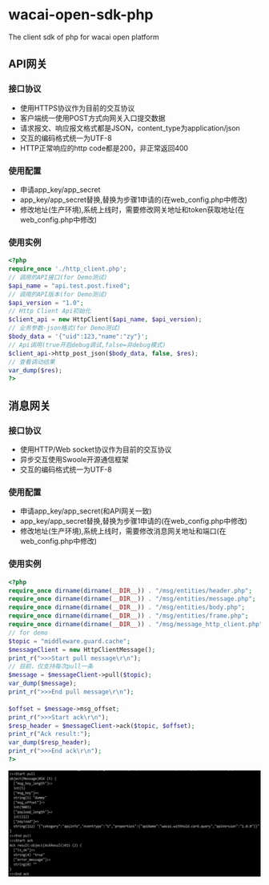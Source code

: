 # wacai-open-sdk-php
The client sdk of php for wacai open platform

## API网关
### 接口协议
- 使用HTTPS协议作为目前的交互协议
- 客户端统一使用POST方式向网关入口提交数据
- 请求报文、响应报文格式都是JSON，content_type为application/json
- 交互的编码格式统一为UTF-8
- HTTP正常响应的http code都是200，非正常返回400

### 使用配置
- 申请app_key/app_secret
- app_key/app_secret替换,替换为步骤1申请的(在web_config.php中修改)
- 修改地址(生产环境),系统上线时，需要修改网关地址和token获取地址(在web_config.php中修改)

### 使用实例
```php
<?php
require_once './http_client.php';
// 调用的API接口(for Demo测试)
$api_name = "api.test.post.fixed";
// 调用的API版本(for Demo测试)
$api_version = "1.0";
// Http Client Api初始化
$client_api = new HttpClient($api_name, $api_version);
// 业务参数-json格式(for Demo测试)
$body_data = '{"uid":123,"name":"zy"}';
// Api调用(true开启debug调试,false=非debug模式)
$client_api->http_post_json($body_data, false, $res);
// 查看调动结果
var_dump($res);
?>
```

## 消息网关
### 接口协议
- 使用HTTP/Web socket协议作为目前的交互协议
- 异步交互使用Swoole开源通信框架
- 交互的编码格式统一为UTF-8

### 使用配置
- 申请app_key/app_secret(和API网关一致)
- app_key/app_secret替换,替换为步骤1申请的(在web_config.php中修改)
- 修改地址(生产环境),系统上线时，需要修改消息网关地址和端口(在web_config.php中修改)

### 使用实例
```php
<?php
require_once dirname(dirname(__DIR__)) . "/msg/entities/header.php";
require_once dirname(dirname(__DIR__)) . "/msg/entities/message.php";
require_once dirname(dirname(__DIR__)) . "/msg/entities/body.php";
require_once dirname(dirname(__DIR__)) . "/msg/entities/frame.php";
require_once dirname(dirname(__DIR__)) . "/msg/message_http_client.php";
// for demo
$topic = "middleware.guard.cache";
$messageClient = new HttpClientMessage();
print_r(">>>Start pull message\r\n");
// 目前，仅支持每次pull一条
$message = $messageClient->pull($topic);
var_dump($message);
print_r(">>>End pull message\r\n");

$offset = $message->msg_offset;
print_r(">>>Start ack\r\n");
$resp_header = $messageClient->ack($topic, $offset);
print_r("Ack result:");
var_dump($resp_header);
print_r(">>>End ack\r\n");
?>
```
![消息的拉取和确认调用结果图例](/src/doc/images/message_demo.png)

